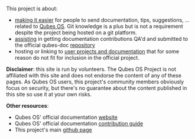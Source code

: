 This project is about:
* [making it easier](https://github.com/Qubes-Community/Qubes-Community/blob/master/docs/no-git-submissions.md) for people to send documentation, tips, suggestions, ... related to [Qubes OS](https://www.qubes-os.org/). Git knowledge is a plus but is not a requirement despite the project being hosted on a git platform.
* [assisting]() in getting documentation contributions QA'd and submitted to the official qubes-doc [repository](https://github.com/QubesOS/qubes-doc)
* hosting or linking to [user projects and documentation](https://github.com/Qubes-Community/Qubes-Community) that for some reason do not fit for inclusion in the official project.

**Disclaimer**: this site is run by volunteers. The Qubes OS Project is not affiliated with this site and does not endorse the content of any of these pages. As Qubes OS users, this project's community members obviously focus on security, but there's no guarantee about the content published in this site so use it at your own risks.

**Other resources**:
* Qubes OS' official documentation [website](https://www.qubes-os.org/doc/)
* Qubes OS' official documentation [contribution guide](https://www.qubes-os.org/doc/doc-guidelines/)
* This project's main [github page](https://github.com/Qubes-Community/)
